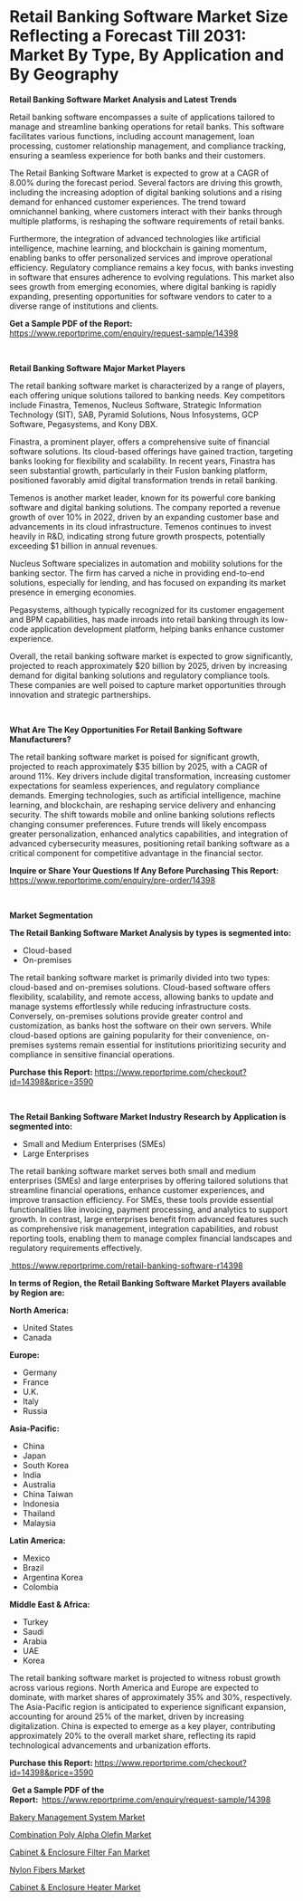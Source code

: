 <p><h1>Retail Banking Software Market Size Reflecting a Forecast Till 2031: Market By Type, By Application and By Geography</h1></p><p><strong>Retail Banking Software Market Analysis and Latest Trends</strong></p>
<p><p>Retail banking software encompasses a suite of applications tailored to manage and streamline banking operations for retail banks. This software facilitates various functions, including account management, loan processing, customer relationship management, and compliance tracking, ensuring a seamless experience for both banks and their customers.</p><p>The Retail Banking Software Market is expected to grow at a CAGR of 8.00% during the forecast period. Several factors are driving this growth, including the increasing adoption of digital banking solutions and a rising demand for enhanced customer experiences. The trend toward omnichannel banking, where customers interact with their banks through multiple platforms, is reshaping the software requirements of retail banks. </p><p>Furthermore, the integration of advanced technologies like artificial intelligence, machine learning, and blockchain is gaining momentum, enabling banks to offer personalized services and improve operational efficiency. Regulatory compliance remains a key focus, with banks investing in software that ensures adherence to evolving regulations. This market also sees growth from emerging economies, where digital banking is rapidly expanding, presenting opportunities for software vendors to cater to a diverse range of institutions and clients.</p></p>
<p><strong>Get a Sample PDF of the Report:&nbsp;</strong> <a href="https://www.reportprime.com/enquiry/request-sample/14398">https://www.reportprime.com/enquiry/request-sample/14398</a></p>
<p>&nbsp;</p>
<p><strong>Retail Banking Software Major Market Players</strong></p>
<p><p>The retail banking software market is characterized by a range of players, each offering unique solutions tailored to banking needs. Key competitors include Finastra, Temenos, Nucleus Software, Strategic Information Technology (SIT), SAB, Pyramid Solutions, Nous Infosystems, GCP Software, Pegasystems, and Kony DBX.</p><p>Finastra, a prominent player, offers a comprehensive suite of financial software solutions. Its cloud-based offerings have gained traction, targeting banks looking for flexibility and scalability. In recent years, Finastra has seen substantial growth, particularly in their Fusion banking platform, positioned favorably amid digital transformation trends in retail banking.</p><p>Temenos is another market leader, known for its powerful core banking software and digital banking solutions. The company reported a revenue growth of over 10% in 2022, driven by an expanding customer base and advancements in its cloud infrastructure. Temenos continues to invest heavily in R&D, indicating strong future growth prospects, potentially exceeding $1 billion in annual revenues.</p><p>Nucleus Software specializes in automation and mobility solutions for the banking sector. The firm has carved a niche in providing end-to-end solutions, especially for lending, and has focused on expanding its market presence in emerging economies.</p><p>Pegasystems, although typically recognized for its customer engagement and BPM capabilities, has made inroads into retail banking through its low-code application development platform, helping banks enhance customer experience.</p><p>Overall, the retail banking software market is expected to grow significantly, projected to reach approximately $20 billion by 2025, driven by increasing demand for digital banking solutions and regulatory compliance tools. These companies are well poised to capture market opportunities through innovation and strategic partnerships.</p></p>
<p>&nbsp;</p>
<p><strong>What Are The Key Opportunities For Retail Banking Software Manufacturers?</strong></p>
<p><p>The retail banking software market is poised for significant growth, projected to reach approximately $35 billion by 2025, with a CAGR of around 11%. Key drivers include digital transformation, increasing customer expectations for seamless experiences, and regulatory compliance demands. Emerging technologies, such as artificial intelligence, machine learning, and blockchain, are reshaping service delivery and enhancing security. The shift towards mobile and online banking solutions reflects changing consumer preferences. Future trends will likely encompass greater personalization, enhanced analytics capabilities, and integration of advanced cybersecurity measures, positioning retail banking software as a critical component for competitive advantage in the financial sector.</p></p>
<p><strong>Inquire or Share Your Questions If Any Before Purchasing This Report:</strong> <a href="https://www.reportprime.com/enquiry/pre-order/14398">https://www.reportprime.com/enquiry/pre-order/14398</a></p>
<p>&nbsp;</p>
<p><strong>Market Segmentation</strong></p>
<p><strong>The Retail Banking Software Market Analysis by types is segmented into:</strong></p>
<p><ul><li>Cloud-based</li><li>On-premises</li></ul></p>
<p><p>The retail banking software market is primarily divided into two types: cloud-based and on-premises solutions. Cloud-based software offers flexibility, scalability, and remote access, allowing banks to update and manage systems effortlessly while reducing infrastructure costs. Conversely, on-premises solutions provide greater control and customization, as banks host the software on their own servers. While cloud-based options are gaining popularity for their convenience, on-premises systems remain essential for institutions prioritizing security and compliance in sensitive financial operations.</p></p>
<p><strong>Purchase this Report:&nbsp;</strong><a href="https://www.reportprime.com/checkout?id=14398&price=3590">https://www.reportprime.com/checkout?id=14398&price=3590</a></p>
<p>&nbsp;</p>
<p><strong>The Retail Banking Software Market Industry Research by Application is segmented into:</strong></p>
<p><ul><li>Small and Medium Enterprises (SMEs)</li><li>Large Enterprises</li></ul></p>
<p><p>The retail banking software market serves both small and medium enterprises (SMEs) and large enterprises by offering tailored solutions that streamline financial operations, enhance customer experiences, and improve transaction efficiency. For SMEs, these tools provide essential functionalities like invoicing, payment processing, and analytics to support growth. In contrast, large enterprises benefit from advanced features such as comprehensive risk management, integration capabilities, and robust reporting tools, enabling them to manage complex financial landscapes and regulatory requirements effectively.</p></p>
<p><a href="https://www.reportprime.com/retail-banking-software-r14398">&nbsp;https://www.reportprime.com/retail-banking-software-r14398</a></p>
<p><strong>In terms of Region, the Retail Banking Software Market Players available by Region are:</strong></p>
<p>
    <p> <strong> North America: </strong>
        <ul>
            <li>United States</li>
            <li>Canada</li>
        </ul>
        </p> 
    <p> <strong> Europe: </strong>
        <ul>
            <li>Germany</li>
            <li>France</li>
            <li>U.K.</li>
            <li>Italy</li>
            <li>Russia</li>
        </ul>
        </p> 
    <p> <strong> Asia-Pacific: </strong>
        <ul>
            <li>China</li>
            <li>Japan</li>
            <li>South Korea</li>
            <li>India</li>
            <li>Australia</li>
            <li>China Taiwan</li>
            <li>Indonesia</li>
            <li>Thailand</li>
            <li>Malaysia</li>
        </ul>
        </p> 
    <p> <strong> Latin America: </strong>
        <ul>
            <li>Mexico</li>
            <li>Brazil</li>
            <li>Argentina Korea</li>
            <li>Colombia</li>
        </ul>
        </p> 
    <p> <strong> Middle East & Africa: </strong>
        <ul>
            <li>Turkey</li>
            <li>Saudi</li>
            <li>Arabia</li>
            <li>UAE</li>
            <li>Korea</li>
        </ul>
    </p>
    </p>
<p><p>The retail banking software market is projected to witness robust growth across various regions. North America and Europe are expected to dominate, with market shares of approximately 35% and 30%, respectively. The Asia-Pacific region is anticipated to experience significant expansion, accounting for around 25% of the market, driven by increasing digitalization. China is expected to emerge as a key player, contributing approximately 20% to the overall market share, reflecting its rapid technological advancements and urbanization efforts.</p></p>
<p><strong>Purchase this Report: </strong><a href="https://www.reportprime.com/checkout?id=14398&price=3590">https://www.reportprime.com/checkout?id=14398&price=3590</a></p>
<p>&nbsp;<strong>Get a Sample PDF of the Report:&nbsp;&nbsp;</strong><a href="https://www.reportprime.com/enquiry/request-sample/14398">https://www.reportprime.com/enquiry/request-sample/14398</a></p>
<p><strong></strong></p>
<p><p><a href="https://github.com/ChiragRP21/Market-Research-Report-List-6/blob/main/bakery-management-system-market.md">Bakery Management System Market</a></p><p><a href="https://issuu.com/reportprime-2/docs/combination-poly-alpha-olefin-marke_1fe65fe749728d">Combination Poly Alpha Olefin Market</a></p><p><a href="https://medium.com/@alan.buckland656/the-global-cabinet-enclosure-filter-fan-market-is-a-dynamic-and-growing-industry-e1d630b670ae">Cabinet & Enclosure Filter Fan Market</a></p><p><a href="https://www.linkedin.com/pulse/nylon-fibers-market-share-new-trends-analysis-its-type-application-qquve?trackingId=xhHf3BtuSIu4X5RoWqzdCg%3D%3D">Nylon Fibers Market</a></p><p><a href="https://medium.com/@alan.buckland656/this-cabinet-enclosure-heater-market-research-report-evaluates-the-key-market-trends-drivers-0ee738817702">Cabinet & Enclosure Heater Market</a></p></p>